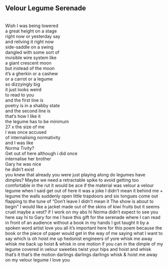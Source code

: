 
## Velour Legume Serenade <br>
<br>
Wish I was being lowered <br>
a great height on a stage <br>
right now or yesterday say <br>
and reliving it right now <br>
side-saddle on a swing <br>
dangled with some sort of <br>
invisible wire system like <br>
a giant crescent moon <br>
but instead of the moon <br>
it’s a gherkin or a cashew <br>
or a carrot or a legume <br>
so dizzyingly big <br>
it just looks weird <br>
to read to you <br>
and the first line is <br>
poetry is in a shabby state <br>
and the second line is <br>
that’s how I like it <br>
the legume has to be minimum <br>
27 x the size of me <br>
I was once accused <br>
of internalising normativity <br>
and I was like <br>
Norma Tivity? <br>
Get out of here
although i did once <br>
internalise her brother <br>
Gary he was nice <br>
he didn’t exist <br>
you knew that already
you were just playing along do legumes have dimples?
Maybe we need a retractable spike to avoid getting too comfortable in the rut
it would be ace if the material was velour a velour legume when I said get out of here
it was a joke
I didn’t mean it
behind me + legume
the walls suddenly
open little trapdoors and
six tongues come out
flapping to the tune of
“Don’t leave
I didn’t mean it
The show is about to begin”
I would like a jacket
made out of the skins
of kiwi fruits
but it seems cruel
maybe a vest?
if I work on my abs
hi Norma
didn’t expect to see you here
say hi to Gary for me
I have this gift for the serenade
where I can read in front of an audience without a book in my hands
I got taught it by a spoken word
artist
love you all
it’s important here
for this poem
because the book
or the piece of paper would get in the way
of me saying
what I want to say
which is
oh hoist me up
hedonist engineers
of yore
whisk me away
whisk me back up
hoist & whisk
in one motion if you can in the dimple of my legume covered
in velour
sweeties twist your hips and hoist and whisk that’s it that’s the motion darlings darlings darlings whisk & hoist me away on my velour legume
I love you
